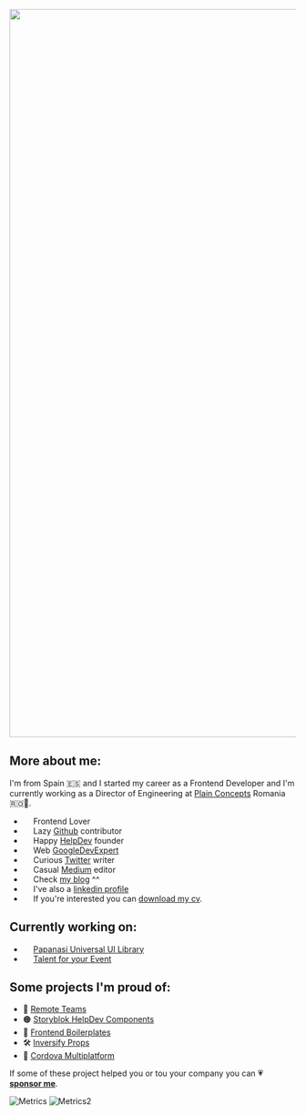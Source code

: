 <p align="center">
  <img src="https://i.imgur.com/JHN0m9r.png" width="1280" title="Hi I'm Quique">
</p>

## More about me:
I'm from Spain 🇪🇸 and I started my career as a Frontend Developer and I'm currently working as a Director of Engineering at [Plain Concepts](https://www.plainconcepts.com/) Romania 🇷🇴🐷.

- <img src="https://raw.githubusercontent.com/gilbarbara/logos/master/logos/javascript.svg" width="14"/> Frontend Lover
- <img src="https://raw.githubusercontent.com/gilbarbara/logos/master/logos/github-icon.svg" width="14"/> Lazy [Github](https://github.com/CKGrafico) contributor
- <img src="https://unavatar.io/helpdev.org" width="14"/> Happy [HelpDev](https://Helpdev.org) founder 
- <img src="https://raw.githubusercontent.com/gilbarbara/logos/master/logos/google-icon.svg" width="14"/> Web [GoogleDevExpert](https://developers.google.com/community/experts)
- <img src="https://raw.githubusercontent.com/gilbarbara/logos/master/logos/twitter.svg" width="14"/> Curious [Twitter](https://twitter.com/ckgrafico) writer
- <img src="https://raw.githubusercontent.com/gilbarbara/logos/master/logos/medium-icon.svg" width="14"/> Casual [Medium](https://ckgrafico.medium.com) editor
- <img src="https://unavatar.io/ckgrafico" width="14"/> Check [my blog](https://blog.ckgrafico.com) ^^
- <img src="https://raw.githubusercontent.com/gilbarbara/logos/master/logos/linkedin-icon.svg" width="14"/> I've also a [linkedin profile](https://www.linkedin.com/in/quiquefdezguerra)
- <img src="https://raw.githubusercontent.com/gilbarbara/logos/master/logos/productboard-icon.svg" width="14"/> If you're interested you can [download my cv](https://quique.dev/cv).


## Currently working on:

- <img src="https://unavatar.io/papanasi.js.org" width="14"/> [Papanasi Universal UI Library](https://github.com/CKGrafico/papanasi)
- <img src="https://unavatar.io/talentoparatuevento.tech" width="14"/> [Talent for your Event](https://github.com/CKGrafico/talentforyourevent)

## Some projects I'm proud of:

- 🔭 [Remote Teams](https://github.com/CKGrafico/remote-teams)
- 🟠 [Storyblok HelpDev Components](https://github.com/HelpDev/Storyblok-Components)
- 🍱 [Frontend Boilerplates](https://github.com/CKGrafico/Frontend-Boilerplates)
- 🛠 [Inversify Props](https://github.com/CKGrafico/inversify-props)
- 🧩 [Cordova Multiplatform](https://github.com/CKGrafico/Cordova-Multiplatform-Template)

If some of these project helped you or tou your company you can 💗 **[sponsor me](https://github.com/sponsors/CKGrafico)**.

![Metrics](https://metrics.lecoq.io/ckgrafico?template=classic&isocalendar=1&languages=1&stars=1&base.indepth=false&base.hireable=false&isocalendar.duration=half-year&languages.limit=8&languages.threshold=0%25&languages.other=false&languages.colors=github&languages.sections=most-used&languages.indepth=false&languages.analysis.timeout=15&languages.categories=markup%2C%20programming&languages.recent.categories=markup%2C%20programming&languages.recent.load=300&languages.recent.days=14&stars.limit=4&config.timezone=Europe%2FBucharest)
![Metrics2](https://metrics.lecoq.io/ckgrafico?template=classic&base.header=0&base.activity=0&base.community=0&base.repositories=0&base.metadata=0&languages=1&tweets=1&notable=1&achievements=1&people=1&followup=1&activity=1&base.indepth=false&base.hireable=false&languages.limit=8&languages.threshold=0%25&languages.other=false&languages.colors=github&languages.sections=most-used&languages.indepth=false&languages.analysis.timeout=15&languages.categories=markup%2C%20programming&languages.recent.categories=markup%2C%20programming&languages.recent.load=300&languages.recent.days=14&followup.sections=repositories&followup.indepth=false&followup.archived=true&people.limit=24&people.identicons=false&people.identicons.hide=false&people.size=28&people.types=followers&people.shuffle=false&activity.limit=5&activity.load=300&activity.days=14&activity.visibility=all&activity.timestamps=false&activity.filter=all&achievements.threshold=C&achievements.secrets=true&achievements.display=compact&achievements.limit=12&notable.from=organization&notable.repositories=false&notable.indepth=false&notable.types=commit&tweets.user=ckgrafico&tweets.attachments=true&tweets.limit=2&config.timezone=Europe%2FBucharest)
